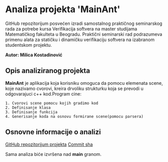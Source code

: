 # Analiza projekta 'MainAnt'

GitHub repozitorijum posvećen izradi samostalnog praktičnog seminarskog rada za potrebe kursa Verifikacija softvera na master studijama Matematičkog fakulteta u Beogradu.
Praktični seminarski rad podrazumeva primenu alata za statičku i dinamičku verifikaciju softvera na izabranom studentskom projektu. 

**Autor: Milica Kostadinović**

## Opis analiziranog projekta
**MainAnt** je aplikacija koja korisniku omoguca da pomocu elemenata scene, koje nazivamo cvorovi, kreira drvoliku strukturku koja se prevodi u odgovarajuci c++ kod.Program cine:

	1. Cvorovi scene pomocu kojih gradimo kod
	2. Definisanje klasa
	3. Definisanje funkcija
	4. Generisanje koda na osnovu formirane scene(pomocu parsera)


## Osnovne informacije o analizi
[GitHub repozitorijum projekta](https://gitlab.com/matf-bg-ac-rs/course-rs/projects-2020-2021/08-mainant) 
[Commit sha](fc79e305e8f3b41edd7b1d562eb63c8f3a8b8a8f) 

Sama analiza biće izvršena nad **main** granom. 
 
